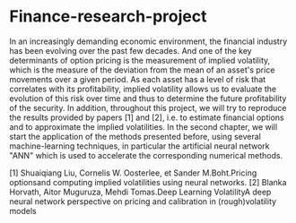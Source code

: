 # Finance-research-project
In an increasingly demanding economic environment, the financial industry has been evolving over the past few decades. And one of the key determinants of option pricing is the measurement of implied volatility, which is the measure of the deviation from the mean of an asset's price movements over a given period. As each asset has a level of risk that correlates with its profitability, implied volatility allows us to evaluate the evolution of this risk over time and thus to determine the future profitability of the security. In addition, throughout this project, we will try to reproduce the results provided by papers [1] and [2], i.e. to estimate financial options and to approximate the implied volatilities. In the second chapter, we will start the application of the methods presented before, using several machine-learning techniques, in particular the artificial neural network "ANN" which is used to accelerate the corresponding numerical methods.

[1] Shuaiqiang Liu, Cornelis W. Oosterlee, et Sander M.Boht.Pricing optionsand computing implied volatilities using neural networks.
[2] Blanka Horvath, Aitor Muguruza, Mehdi Tomas.Deep Learning VolatilityA deep neural network perspective on pricing and calibration in (rough)volatility models
